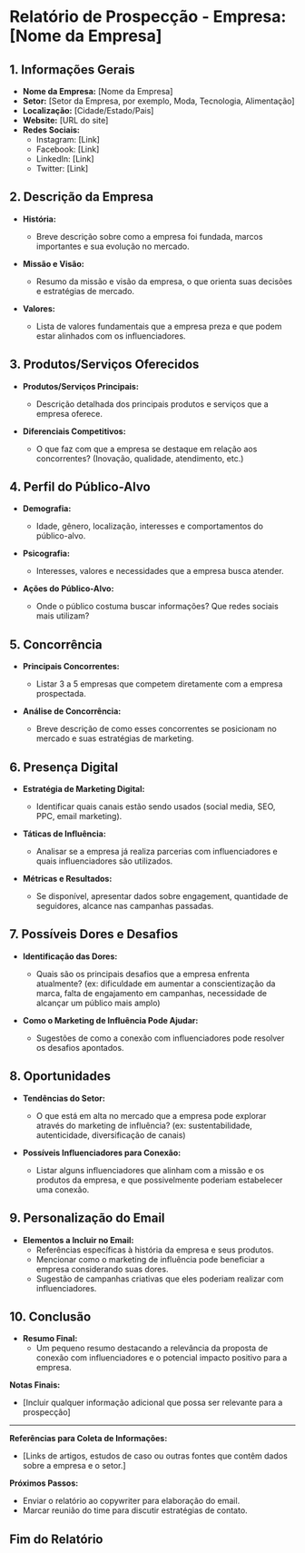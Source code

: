 # Relatório de Prospecção - Empresa: [Nome da Empresa]

## 1. Informações Gerais
- **Nome da Empresa:** [Nome da Empresa]
- **Setor:** [Setor da Empresa, por exemplo, Moda, Tecnologia, Alimentação]
- **Localização:** [Cidade/Estado/Pais]
- **Website:** [URL do site]
- **Redes Sociais:** 
  - Instagram: [Link]
  - Facebook: [Link]
  - LinkedIn: [Link]
  - Twitter: [Link]

## 2. Descrição da Empresa
- **História:** 
  - Breve descrição sobre como a empresa foi fundada, marcos importantes e sua evolução no mercado.
  
- **Missão e Visão:** 
  - Resumo da missão e visão da empresa, o que orienta suas decisões e estratégias de mercado.

- **Valores:** 
  - Lista de valores fundamentais que a empresa preza e que podem estar alinhados com os influenciadores.

## 3. Produtos/Serviços Oferecidos
- **Produtos/Serviços Principais:** 
  - Descrição detalhada dos principais produtos e serviços que a empresa oferece.

- **Diferenciais Competitivos:** 
  - O que faz com que a empresa se destaque em relação aos concorrentes? (Inovação, qualidade, atendimento, etc.)

## 4. Perfil do Público-Alvo
- **Demografia:** 
  - Idade, gênero, localização, interesses e comportamentos do público-alvo.

- **Psicografia:** 
  - Interesses, valores e necessidades que a empresa busca atender.

- **Ações do Público-Alvo:** 
  - Onde o público costuma buscar informações? Que redes sociais mais utilizam?

## 5. Concorrência
- **Principais Concorrentes:** 
  - Listar 3 a 5 empresas que competem diretamente com a empresa prospectada.

- **Análise de Concorrência:**
  - Breve descrição de como esses concorrentes se posicionam no mercado e suas estratégias de marketing.

## 6. Presença Digital
- **Estratégia de Marketing Digital:** 
  - Identificar quais canais estão sendo usados (social media, SEO, PPC, email marketing).

- **Táticas de Influência:**
  - Analisar se a empresa já realiza parcerias com influenciadores e quais influenciadores são utilizados.

- **Métricas e Resultados:**
  - Se disponível, apresentar dados sobre engagement, quantidade de seguidores, alcance nas campanhas passadas.

## 7. Possíveis Dores e Desafios
- **Identificação das Dores:**
  - Quais são os principais desafios que a empresa enfrenta atualmente? (ex: dificuldade em aumentar a conscientização da marca, falta de engajamento em campanhas, necessidade de alcançar um público mais amplo)

- **Como o Marketing de Influência Pode Ajudar:**
  - Sugestões de como a conexão com influenciadores pode resolver os desafios apontados.

## 8. Oportunidades
- **Tendências do Setor:**
  - O que está em alta no mercado que a empresa pode explorar através do marketing de influência? (ex: sustentabilidade, autenticidade, diversificação de canais)

- **Possíveis Influenciadores para Conexão:**
  - Listar alguns influenciadores que alinham com a missão e os produtos da empresa, e que possivelmente poderiam estabelecer uma conexão.

## 9. Personalização do Email
- **Elementos a Incluir no Email:**
  - Referências específicas à história da empresa e seus produtos.
  - Mencionar como o marketing de influência pode beneficiar a empresa considerando suas dores.
  - Sugestão de campanhas criativas que eles poderiam realizar com influenciadores.

## 10. Conclusão
- **Resumo Final:**
  - Um pequeno resumo destacando a relevância da proposta de conexão com influenciadores e o potencial impacto positivo para a empresa.

**Notas Finais:**
- [Incluir qualquer informação adicional que possa ser relevante para a prospecção]

---

**Referências para Coleta de Informações:**
- [Links de artigos, estudos de caso ou outras fontes que contêm dados sobre a empresa e o setor.]

**Próximos Passos:**
- Enviar o relatório ao copywriter para elaboração do email.
- Marcar reunião do time para discutir estratégias de contato.

## Fim do Relatório